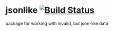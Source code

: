 # jsonlike [![Build Status](https://travis-ci.org/shaunvxc/jsonlike.svg?branch=master)](https://travis-ci.org/shaunvxc/jsonlike)
package for working with invalid, but json-like data

